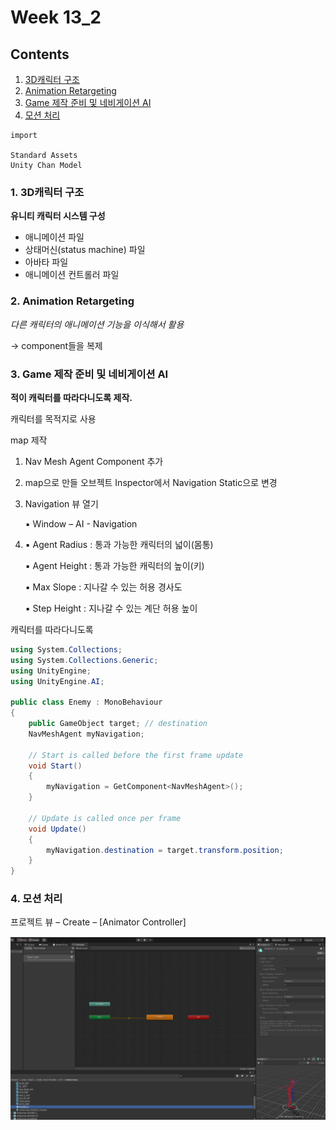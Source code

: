 # Week 13_2

## Contents

1. [3D캐릭터 구조](#1-3D캐릭터-구조)  
2. [Animation Retargeting](#2-Animation-Retargeting)
3. [Game 제작 준비 및 네비게이션 AI](#3-Game-제작-준비-및-네비게이션-AI)
4. [모션 처리](#4-모션-처리)

```
import

Standard Assets
Unity Chan Model
```

### 1. 3D캐릭터 구조  

**유니티 캐릭터 시스템 구성**  
- 애니메이션 파일
- 상태머신(status machine) 파일
- 아바타 파일
- 애니메이션 컨트롤러 파일

### 2. Animation Retargeting  

*다른 캐릭터의 애니메이션 기능을 이식해서 활용*  

-> component들을 복제

### 3. Game 제작 준비 및 네비게이션 AI

**적이 캐릭터를 따라다니도록 제작.**

캐릭터를 목적지로 사용  

map 제작
1) Nav Mesh Agent Component 추가

2) map으로 만들 오브젝트 Inspector에서 Navigation Static으로 변경

3) Navigation 뷰 열기

    ▪ Window – AI - Navigation 

4) ▪ Agent Radius : 통과 가능한 캐릭터의 넓이(몸통)

    ▪ Agent Height : 통과 가능한 캐릭터의 높이(키)
    
    ▪ Max Slope : 지나갈 수 있는 허용 경사도

    ▪ Step Height : 지나갈 수 있는 계단 허용 높이


캐릭터를 따라다니도록
```c#
using System.Collections;
using System.Collections.Generic;
using UnityEngine;
using UnityEngine.AI;

public class Enemy : MonoBehaviour
{
    public GameObject target; // destination
    NavMeshAgent myNavigation;

    // Start is called before the first frame update
    void Start()
    {
        myNavigation = GetComponent<NavMeshAgent>();
    }

    // Update is called once per frame
    void Update()
    {
        myNavigation.destination = target.transform.position; 
    }
}
```

### 4. 모션 처리

프로젝트 뷰 – Create – [Animator Controller]

![](https://github.com/ONground-Korea/Unity_study/blob/main/week%2013/motion.png?raw=true)
